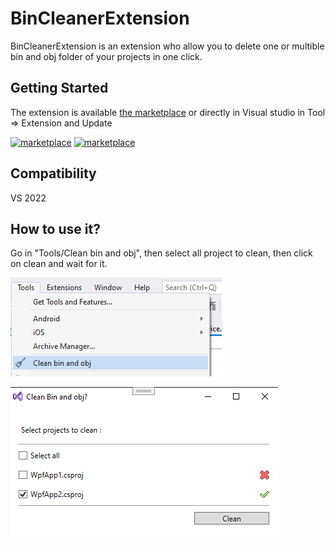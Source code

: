 # BinCleanerExtension
BinCleanerExtension is an extension who allow you to delete one or multible bin and obj folder of your projects in one click.

## Getting Started

The extension is available [the marketplace](https://marketplace.visualstudio.com/items?itemName=Mybiblipi.BinCleanerExtension) or directly in Visual studio in Tool => Extension and Update

[![marketplace](https://img.shields.io/static/v1?label=Marketplace&message=1.0&color=green)](https://marketplace.visualstudio.com/items?itemName=Mybiblipi.BinCleanerExtension)
[![marketplace](https://img.shields.io/static/v1?label=Marketplace&message=2.0&color=green)](https://marketplace.visualstudio.com/items?itemName=Mybiblipi.BinCleaner2022)

## Compatibility

VS 2022

## How to use it?

Go in "Tools/Clean bin and obj", then select all project to clean, then click on clean and wait for it.

![Image](/images/readMe_Option_01.png)

![Image](/images/readMe_Option_02.png)
